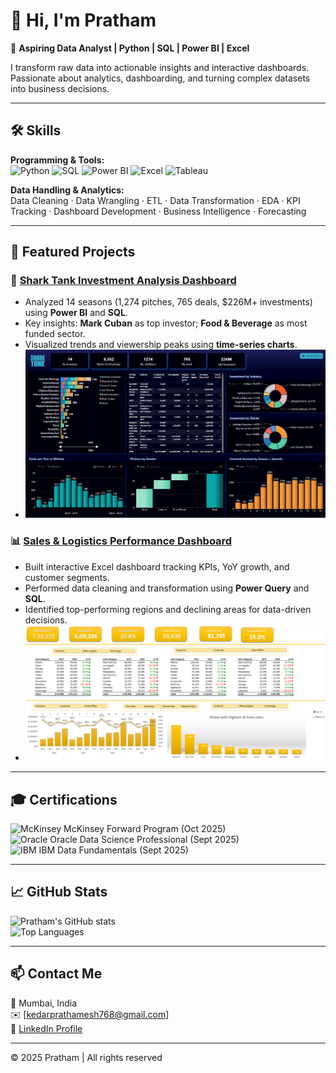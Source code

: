 <!--
GitHub Profile README for Pratham
Modern theme with royal purple, red, and blue accents
-->

# 👋 Hi, I'm Pratham

🎯 **Aspiring Data Analyst | Python | SQL | Power BI | Excel**

I transform raw data into actionable insights and interactive dashboards. Passionate about analytics, dashboarding, and turning complex datasets into business decisions.

---

## 🛠 Skills

**Programming & Tools:**  
![Python](https://img.shields.io/badge/-Python-6A0DAD?style=flat&logo=python&logoColor=white) 
![SQL](https://img.shields.io/badge/-SQL-1E90FF?style=flat&logo=mysql&logoColor=white) 
![Power BI](https://img.shields.io/badge/-Power%20BI-FF4500?style=flat&logo=power-bi&logoColor=black) 
![Excel](https://img.shields.io/badge/-Excel-4B0082?style=flat&logo=microsoft-excel&logoColor=white) 
![Tableau](https://img.shields.io/badge/-Tableau-0000FF?style=flat&logo=tableau&logoColor=white)

**Data Handling & Analytics:**  
Data Cleaning · Data Wrangling · ETL · Data Transformation · EDA · KPI Tracking · Dashboard Development · Business Intelligence · Forecasting  

---

## 🚀 Featured Projects

### 🦈 [Shark Tank Investment Analysis Dashboard](https://tinyurl.com/githubSharkTank)
- Analyzed 14 seasons (1,274 pitches, 765 deals, $226M+ investments) using **Power BI** and **SQL**.  
- Key insights: **Mark Cuban** as top investor; **Food & Beverage** as most funded sector.  
- Visualized trends and viewership peaks using **time-series charts**.  
- ![Shark Tank Dashboard](https://github.com/kedarprathamesh/Shark-Tank-Analysis/blob/main/Shark%20Tank%20Dashboard%20Snapshot.png) 

### 📊 [Sales & Logistics Performance Dashboard](https://tinyurl.com/Sales-and-Logistics)
- Built interactive Excel dashboard tracking KPIs, YoY growth, and customer segments.  
- Performed data cleaning and transformation using **Power Query** and **SQL**.  
- Identified top-performing regions and declining areas for data-driven decisions.  
- ![Sales Dashboard](https://github.com/kedarprathamesh/Sales-Logistics-Performance-Dashboard/blob/main/Sales%20%26%20Logistics%20Performance%20Snapshot.png)

---

## 🎓 Certifications
![McKinsey](https://img.shields.io/badge/-McKinsey-6A0DAD?style=flat&logo=mckinsey&logoColor=white) McKinsey Forward Program (Oct 2025)  
![Oracle](https://img.shields.io/badge/-Oracle-FF0000?style=flat&logo=oracle&logoColor=white) Oracle Data Science Professional (Sept 2025)  
![IBM](https://img.shields.io/badge/-IBM-1E90FF?style=flat&logo=ibm&logoColor=white) IBM Data Fundamentals (Sept 2025)  

---

## 📈 GitHub Stats

![Pratham's GitHub stats](https://github-readme-stats.vercel.app/api?username=kedarprathamesh&show_icons=true&theme=radical)  
![Top Languages](https://github-readme-stats.vercel.app/api/top-langs/?username=kedarprathamesh&layout=compact&theme=radical)  


---

## 📫 Contact Me
📍 Mumbai, India  
✉️ [kedarprathamesh768@gmail.com]  
🔗 [LinkedIn Profile](https://www.linkedin.com/in/prathameshkedar)  

---

© 2025 Pratham | All rights reserved
